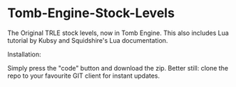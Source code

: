 # Tomb-Engine-Stock-Levels
The Original TRLE stock levels, now in Tomb Engine. This also includes Lua tutorial by Kubsy and Squidshire's Lua documentation.

Installation: 

Simply press the "code" button and download the zip. Better still: clone the repo to your favourite GIT client for instant updates.

